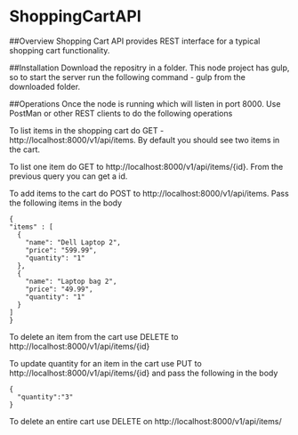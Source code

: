 # ShoppingCartAPI

##Overview
Shopping Cart API provides REST interface for a typical shopping cart functionality. 

##Installation
Download the repositry in a folder. This node project has gulp, so to start the server run the following command - gulp from the downloaded folder.

##Operations
Once the node is running which will listen in port 8000. Use PostMan or other REST clients to do the following operations

To list items in the shopping cart do GET - http://localhost:8000/v1/api/items. By default you should see two items in the cart.

To list one item do GET to http://localhost:8000/v1/api/items/{id}. From the previous query you can get a id.

To add items to the cart do POST to http://localhost:8000/v1/api/items. Pass the following items in the body 
```
{
"items" : [
  {
    "name": "Dell Laptop 2",
    "price": "599.99",
    "quantity": "1"
  },
  {
    "name": "Laptop bag 2",
    "price": "49.99",
    "quantity": "1"
  }
]
}
```
To delete an item from the cart use DELETE to http://localhost:8000/v1/api/items/{id}

To update quantity for an item in the cart use PUT to http://localhost:8000/v1/api/items/{id} and pass the following in the body

```
{
  "quantity":"3"
}
```
To delete an entire cart use DELETE on http://localhost:8000/v1/api/items/




 
